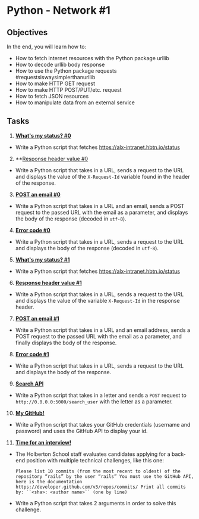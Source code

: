 # Python - Network #1

## Objectives

In the end, you will learn how to:

* How to fetch internet resources with the Python package urllib
* How to decode urllib body response
* How to use the Python package requests #requestsiswaysimplerthanurllib
* How to make HTTP GET request
* How to make HTTP POST/PUT/etc. request
* How to fetch JSON resources
* How to manipulate data from an external service

## Tasks
1. **[What's my status? #0](./0-hbtn_status.py)**
  - Write a Python script that fetches https://alx-intranet.hbtn.io/status

2. **[Response header value #0](./1-hbtn_header.py)
  - Write a Python script that takes in a URL, sends a request to the URL and displays the value of the `X-Request-Id` variable found in the header of the response.

3. **[POST an email #0](./2-post_email.py)**
  - Write a Python script that takes in a URL and an email, sends a POST request to the passed URL with the email as a parameter, and displays the body of the response (decoded in `utf-8`).

4. **[Error code #0](./3-error_code.py)**
  - Write a Python script that takes in a URL, sends a request to the URL and displays the body of the response (decoded in `utf-8`).

5. **[What's my status? #1](./4-hbtn_status.py)**
  - Write a Python script that fetches https://alx-intranet.hbtn.io/status

6. **[Response header value #1](./5-hbtn_header.py)**
  - Write a Python script that takes in a URL, sends a request to the URL and displays the value of the variable `X-Request-Id` in the response header.
 
7. **[POST an email #1](./6-post_email.py)**
  - Write a Python script that takes in a URL and an email address, sends a POST request to the passed URL with the email as a parameter, and finally displays the body of the response.
 
8. **[Error code #1](./7-error_code.py)**
  - Write a Python script that takes in a URL, sends a request to the URL and displays the body of the response.

9. **[Search API](./8-json_api.py)**
  - Write a Python script that takes in a letter and sends a `POST` request to `http://0.0.0.0:5000/search_user` with the letter as a parameter.

10. **[My GitHub!](./10-my_github.py)**
  - Write a Python script that takes your GitHub credentials (username and password) and uses the GitHub API to display your id.

11. **[Time for an interview!](./100-github_commits.py)**
  - The Holberton School staff evaluates candidates applying for a back-end position with multiple technical challenges, like this one:

    `Please list 10 commits (from the most recent to oldest) of the repository “rails” by the user “rails”
    You must use the GitHub API, here is the documentation https://developer.github.com/v3/repos/commits/
    Print all commits by: ``<sha>: <author name>`` (one by line)`
    
  - Write a Python script that takes 2 arguments in order to solve this challenge.

